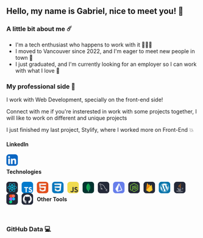 <h2>Hello, my name is Gabriel, nice to meet you! 🙂</h2>

<h3>A little bit about me ☄️</h3>
<ul>
  <li>I'm a tech enthusiast who happens to work with it 🧑🏽‍💻</li>
  <li>I moved to Vancouver since 2022, and I'm eager to meet new people in town 🍁</li>
  <li>I just graduated, and I'm currently looking for an employer so I can work with what I love 👀</li>
</ul>

<h3>My professional side 🧠</h3>
<p>I work with Web Development, specially on the front-end side!</p>
<p>Connect with me if you're insterested in work with some projects together, I will like to work on different and unique projects</p>
<p>I just finished my last project, Stylify, where I worked more on Front-End 💥</p>

<div>
  <h4>LinkedIn</h4>
  <a href="https://www.linkedin.com/in/gabriel-silvestre-dev/"><img align="left" alt="Java" width="30px" style="padding-right: 10px;"   src="https://raw.githubusercontent.com/tandpfun/skill-icons/main/icons/LinkedIn.svg" /></a>
</div>

<br>

<h4>Technologies</h4>
<img align="left" alt="React" width="30px" style="padding-right: 10px;" src="https://raw.githubusercontent.com/tandpfun/skill-icons/main/icons/React-Dark.svg" />
<img align="left" alt="TypeScript" width="30px" style="padding-right: 10px;" src="https://raw.githubusercontent.com/tandpfun/skill-icons/main/icons/TypeScript.svg" />
<img align="left" alt="HTML" width="30px" style="padding-right: 10px;" src="https://raw.githubusercontent.com/tandpfun/skill-icons/main/icons/HTML.svg" />
<img align="left" alt="CSS" width="30px" style="padding-right: 10px;" src="https://raw.githubusercontent.com/tandpfun/skill-icons/main/icons/CSS.svg" />
<img align="left" alt="JavaScript" width="30px" style="padding-right: 10px;" src="https://raw.githubusercontent.com/tandpfun/skill-icons/main/icons/JavaScript.svg" />
<img align="left" alt="MongoDB" width="30px" style="padding-right: 10px;" src="https://raw.githubusercontent.com/tandpfun/skill-icons/main/icons/MongoDB.svg" />
<img align="left" alt="MySQL" width="30px" style="padding-right: 10px;" src="https://raw.githubusercontent.com/tandpfun/skill-icons/main/icons/MySQL-Dark.svg" />
<img align="left" alt="Prisma" width="30px" style="padding-right: 10px;" src="https://raw.githubusercontent.com/tandpfun/skill-icons/main/icons/Prisma.svg" />
<img align="left" alt="Node.JS" width="30px" style="padding-right: 10px;" src="https://raw.githubusercontent.com/tandpfun/skill-icons/main/icons/NodeJS-Dark.svg" />
<img align="left" alt="Firebase" width="30px" style="padding-right: 10px;" src="https://raw.githubusercontent.com/tandpfun/skill-icons/main/icons/Firebase-Dark.svg" />
<img align="left" alt="Wordpress" width="30px" style="padding-right: 10px;" src="https://raw.githubusercontent.com/tandpfun/skill-icons/main/icons/Wordpress.svg" />
<img align="left" alt="Java" width="30px" style="padding-right: 10px;" src="https://raw.githubusercontent.com/tandpfun/skill-icons/main/icons/Java-Dark.svg" />
<img align="left" alt="Figma" width="30px" style="padding-right: 10px;" src="https://raw.githubusercontent.com/tandpfun/skill-icons/main/icons/Figma-Dark.svg" />
<img align="left" alt="GitHub" width="30px" style="padding-right: 10px;" src="https://raw.githubusercontent.com/tandpfun/skill-icons/main/icons/Github-Dark.svg" />

<br>
<h4>Other Tools</h4>

<br>

<h3>GitHub Data 💻</h3>

<!--
**gabrieldiasls/gabrieldiasls** is a ✨ _special_ ✨ repository because its `README.md` (this file) appears on your GitHub profile.

Here are some ideas to get you started:

- 🔭 I’m currently working on ...
- 🌱 I’m currently learning ...
- 👯 I’m looking to collaborate on ...
- 🤔 I’m looking for help with ...
- 💬 Ask me about ...
- 📫 How to reach me: ...
- 😄 Pronouns: ...
- ⚡ Fun fact: ...
-->
